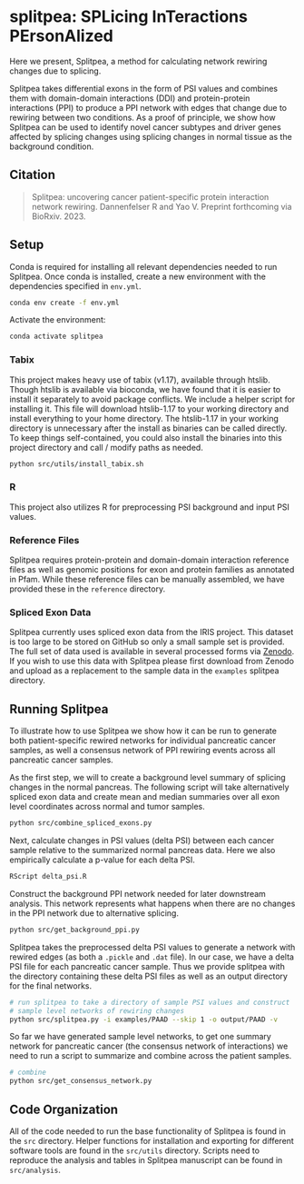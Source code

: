 # splitpea: SPLicing InTeractions PErsonAlized

Here we present, Splitpea, a method for calculating network rewiring changes due to splicing.

Splitpea takes differential exons in the form of PSI values and combines them
with domain-domain interactions (DDI) and protein-protein interactions (PPI) to
produce a PPI network with edges that change due to rewiring between two conditions. 
As a proof of principle, we show how Splitpea can be used to identify novel cancer
subtypes and driver genes affected by splicing changes using splicing changes in 
normal tissue as the background condition. 

## Citation

> Splitpea: uncovering cancer patient-specific protein interaction network rewiring.
Dannenfelser R and Yao V. Preprint forthcoming via BioRxiv. 2023.

## Setup

Conda is required for installing all relevant dependencies needed to run Splitpea.
Once conda is installed, create a new environment with the dependencies
specified in `env.yml`.

```sh
conda env create -f env.yml
```

Activate the environment:

```sh
conda activate splitpea
```

### Tabix

This project makes heavy use of tabix (v1.17), available through htslib. Though htslib is available via bioconda,
we have found that it is easier to install it separately to avoid package conflicts. We include a helper script
for installing it. This file will download htslib-1.17 to your working directory and install everything
to your home directory. The htslib-1.17 in your working directory is unnecessary after the install as binaries can be called
directly. To keep things self-contained, you could also install the binaries into this project directory
and call / modify paths as needed.

```sh
python src/utils/install_tabix.sh
```

### R

This project also utilizes R for preprocessing PSI background and input
PSI values. 

### Reference Files

Splitpea requires protein-protein and domain-domain interaction reference files
as well as genomic positions for exon and protein families as annotated in Pfam. While
these reference files can be manually assembled, we have provided these in the
`reference` directory. 

### Spliced Exon Data

Splitpea currently uses spliced exon data from the IRIS project. This dataset is too
large to be stored on GitHub so only a small sample set is provided. The full set of data used is
available in several processed forms via [Zenodo](https://zenodo.org). If you wish to use
this data with Splitpea please first download from Zenodo and upload as a replacement to the sample
data in the `examples` splitpea directory.

## Running Splitpea

To illustrate how to use Splitpea we show how it can be run to generate both
patient-specific rewired networks for individual pancreatic cancer
samples, as well a consensus network of PPI rewiring events across
all pancreatic cancer samples.


As the first step, we will to create a background level summary of splicing changes in
the normal pancreas. The following script will
take alternatively spliced exon data and create mean and median summaries
over all exon level coordinates across normal and tumor samples.

```sh
python src/combine_spliced_exons.py
```

Next, calculate changes in PSI values (delta PSI) between each cancer sample
relative to the summarized normal pancreas data. Here we also empirically
calculate a p-value for each delta PSI.

```sh
RScript delta_psi.R
```

Construct the background PPI network needed for later downstream
analysis. This network represents what happens when there are no
changes in the PPI network due to alternative splicing.

```sh
python src/get_background_ppi.py
```

Splitpea takes the preprocessed delta PSI values to generate a
network with rewired edges (as both a `.pickle` and `.dat` file). In our
case, we have a delta PSI file for each pancreatic cancer sample. Thus we
provide splitpea with the directory containing these delta PSI files as
well as an output directory for the final networks. 

```sh
# run splitpea to take a directory of sample PSI values and construct
# sample level networks of rewiring changes
python src/splitpea.py -i examples/PAAD --skip 1 -o output/PAAD -v
```

So far we have generated sample level networks, to get one summary network for
pancreatic cancer (the consensus network of interactions) we need to run
a script to summarize and combine across the patient samples.

```sh
# combine
python src/get_consensus_network.py
```

## Code Organization

All of the code needed to run the base functionality of Splitpea is found
in the `src` directory. Helper functions for installation and exporting
for different software tools are found in the `src/utils` directory. 
Scripts need to reproduce the analysis and tables in Splitpea manuscript
can be found in `src/analysis`.

